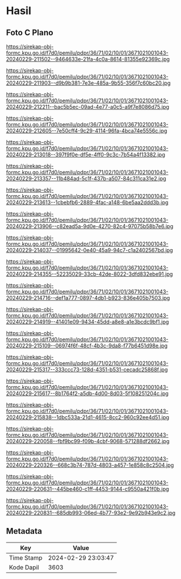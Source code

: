 # Hasil

## Foto C Plano

https://sirekap-obj-formc.kpu.go.id/f7d0/pemilu/pdpr/36/71/02/10/01/3671021001043-20240229-211502--9464633e-21fa-4c0a-8614-81355e92369c.jpg

https://sirekap-obj-formc.kpu.go.id/f7d0/pemilu/pdpr/36/71/02/10/01/3671021001043-20240229-211903--d9b9b381-7e3e-485a-9b55-356f7c60bc20.jpg

https://sirekap-obj-formc.kpu.go.id/f7d0/pemilu/pdpr/36/71/02/10/01/3671021001043-20240229-212211--bac5b5ec-09ad-4e77-a0c5-a9f7e8086d75.jpg

https://sirekap-obj-formc.kpu.go.id/f7d0/pemilu/pdpr/36/71/02/10/01/3671021001043-20240229-212605--7e50cff4-9c29-4114-96fa-4bca74e5556c.jpg

https://sirekap-obj-formc.kpu.go.id/f7d0/pemilu/pdpr/36/71/02/10/01/3671021001043-20240229-213018--397f9f0e-df5e-4ff0-9c3c-7b54a4f13382.jpg

https://sirekap-obj-formc.kpu.go.id/f7d0/pemilu/pdpr/36/71/02/10/01/3671021001043-20240229-213357--11b484ad-5c1f-437b-a507-84c311ca31e2.jpg

https://sirekap-obj-formc.kpu.go.id/f7d0/pemilu/pdpr/36/71/02/10/01/3671021001043-20240229-213613--1cbebfb6-2889-4fac-a148-6be5aa2ddd3b.jpg

https://sirekap-obj-formc.kpu.go.id/f7d0/pemilu/pdpr/36/71/02/10/01/3671021001043-20240229-213906--c82ead5a-9d0e-4270-82c4-97075b58b7e6.jpg

https://sirekap-obj-formc.kpu.go.id/f7d0/pemilu/pdpr/36/71/02/10/01/3671021001043-20240229-214037--01995642-0e40-45a9-94c7-c1a2402567bd.jpg

https://sirekap-obj-formc.kpu.go.id/f7d0/pemilu/pdpr/36/71/02/10/01/3671021001043-20240229-214355--52235029-33cb-42de-8022-3dfd832ebe91.jpg

https://sirekap-obj-formc.kpu.go.id/f7d0/pemilu/pdpr/36/71/02/10/01/3671021001043-20240229-214716--def1a777-0897-4db1-b923-836e405b7503.jpg

https://sirekap-obj-formc.kpu.go.id/f7d0/pemilu/pdpr/36/71/02/10/01/3671021001043-20240229-214919--41401e09-9434-45dd-a8e8-a1e3bcdc9bf1.jpg

https://sirekap-obj-formc.kpu.go.id/f7d0/pemilu/pdpr/36/71/02/10/01/3671021001043-20240229-215109--06974f6f-48cf-4b3c-9da8-f77b6451d98e.jpg

https://sirekap-obj-formc.kpu.go.id/f7d0/pemilu/pdpr/36/71/02/10/01/3671021001043-20240229-215317--333ccc73-128d-4351-b531-cecadc25868f.jpg

https://sirekap-obj-formc.kpu.go.id/f7d0/pemilu/pdpr/36/71/02/10/01/3671021001043-20240229-215617--8b1764f2-a5db-4d00-8d03-5f108251204c.jpg

https://sirekap-obj-formc.kpu.go.id/f7d0/pemilu/pdpr/36/71/02/10/01/3671021001043-20240229-215838--1dbc533a-21d1-4615-8cc2-960c92ee4d51.jpg

https://sirekap-obj-formc.kpu.go.id/f7d0/pemilu/pdpr/36/71/02/10/01/3671021001043-20240229-220058--fbf9bc99-f09b-4cbf-9068-571288df2662.jpg

https://sirekap-obj-formc.kpu.go.id/f7d0/pemilu/pdpr/36/71/02/10/01/3671021001043-20240229-220326--668c3b74-787d-4803-a457-1e858c8c2504.jpg

https://sirekap-obj-formc.kpu.go.id/f7d0/pemilu/pdpr/36/71/02/10/01/3671021001043-20240229-220631--445be460-c1ff-4453-9144-c9550a421f0b.jpg

https://sirekap-obj-formc.kpu.go.id/f7d0/pemilu/pdpr/36/71/02/10/01/3671021001043-20240229-220831--685db993-06ed-4b77-93e2-9e92b943e9c2.jpg


## Metadata

| Key        | Value               |
| ---------- | ------------------- |
| Time Stamp | 2024-02-29 23:03:47 |
| Kode Dapil | 3603                |



